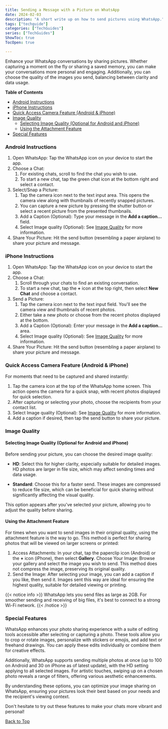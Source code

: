 ```yaml
---
title: Sending a Message with a Picture on WhatsApp
date: 2024-02-03
description: "A short write up on how to send pictures using WhatsApp."
tags: ["techguide"]
categories: ["TechGuides"]
series: ["TechGuides"]
ShowToc: true
TocOpen: true

---
```


Enhance your WhatsApp conversations by sharing pictures. Whether capturing a moment on the fly or sharing a saved memory, you can make your conversations more personal and engaging. Additionally, you can choose the quality of the images you send, balancing between clarity and data usage.

**Table of Contents**

- [Android Instructions](#android-instructions)
- [iPhone Instructions](#iphone-instructions)
- [Quick Access Camera Feature (Android \& iPhone)](#quick-access-camera-feature-android--iphone)
- [Image Quality](#image-quality)
  - [Selecting Image Quality (Optional for Android and iPhone)](#selecting-image-quality-optional-for-android-and-iphone)
  - [Using the Attachment Feature](#using-the-attachment-feature)
- [Special Features](#special-features)

### Android Instructions

1. Open WhatsApp: Tap the WhatsApp icon on your device to start the app.
2. Choose a Chat:
   1. For existing chats, scroll to find the chat you wish to use.
   2. To start a new chat, tap the green chat icon at the bottom right and select a contact.
3. Select/Snap a Picture:
   1. Tap the camera icon next to the text input area. This opens the camera view along with thumbnails of recently snapped pictures.
   2. You can capture a new picture by pressing the shutter button or select a recent picture from the presented thumbnails.
   3. Add a Caption (Optional): Type your message in the **Add a caption…** field.
   4. Select Image quality (Optional): See [Image Quality](#image-quality) for more information.
4. Share Your Picture: Hit the send button (resembling a paper airplane) to share your picture and message.

### iPhone Instructions

1. Open WhatsApp: Tap the WhatsApp icon on your device to start the app.
2. Choose a Chat:
   1. Scroll through your chats to find an existing conversation.
   2. To start a new chat, tap the **+** icon at the top right, then select **New Chat** and choose a contact.
3. Send a Picture:
   1. Tap the camera icon next to the text input field. You'll see the camera view and thumbnails of recent photos.
   2. Either take a new photo or choose from the recent photos displayed at the bottom.
   3. Add a Caption (Optional): Enter your message in the **Add a caption…** area.
   4. Select Image quality (Optional): See [Image Quality](#image-quality) for more information.
4. Share Your Picture: Hit the send button (resembling a paper airplane) to share your picture and message.

### Quick Access Camera Feature (Android & iPhone)

For moments that need to be captured and shared instantly:

1. Tap the camera icon at the top of the WhatsApp home screen. This action opens the camera for a quick snap, with recent photos displayed for quick selection.
2. After capturing or selecting your photo, choose the recipients from your contact list.
3. Select Image quality (Optional): See [Image Quality](#image-quality) for more information.
4. Add a caption if desired, then tap the send button to share your picture.

### Image Quality

#### Selecting Image Quality (Optional for Android and iPhone)

Before sending your picture, you can choose the desired image quality:

- **HD**: Select this for higher clarity, especially suitable for detailed images. HD photos are larger in file size, which may affect sending times and data usage.

- **Standard**: Choose this for a faster send. These images are compressed to reduce file size, which can be beneficial for quick sharing without significantly affecting the visual quality.

This option appears after you've selected your picture, allowing you to adjust the quality before sharing.

#### Using the Attachment Feature

For times when you want to send images in their original quality, using the attachment feature is the way to go. This method is perfect for sharing photos that will be viewed on larger screens or printed:

1. Access Attachments: In your chat, tap the paperclip icon (Android) or the **+** icon (iPhone), then select **Gallery**.
Choose Your Image: Browse your gallery and select the image you wish to send. This method does not compress the image, preserving its original quality.
2. Send the Image: After selecting your image, you can add a caption if you like, then send it. Images sent this way are ideal for ensuring the highest quality, suitable for detailed viewing or printing.

{{< notice info >}}
WhatsApp lets you send files as large as 2GB. For smoother sending and receiving of big files, it's best to connect to a strong Wi-Fi network.
{{< /notice >}}


### Special Features

WhatsApp enhances your photo sharing experience with a suite of editing tools accessible after selecting or capturing a photo. These tools allow you to crop or rotate images, personalize with stickers or emojis, and add text or freehand drawings. You can apply these edits individually or combine them for creative effects.

Additionally, WhatsApp supports sending multiple photos at once (up to 100 on Android and 30 on iPhone as of latest update), with the HD setting applying to all selected images. For artistic touches, swiping up on a chosen photo reveals a range of filters, offering various aesthetic enhancements.

By understanding these options, you can optimize your image sharing on WhatsApp, ensuring your pictures look their best based on your needs and the recipient's viewing context.

Don't hesitate to try out these features to make your chats more vibrant and personal!

[Back to Top](#top)
